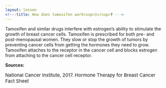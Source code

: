 ```yaml
---
layout: lesson
<!---title: How does tamoxifen work<sup>1</sup>? --->
---
```


Tamoxifen and similar drugs interfere with estrogen’s ability to stimulate the growth of breast cancer cells. Tamoxifen is prescribed for both pre- and post-menopausal women. They slow or stop the growth of tumors by preventing cancer cells from getting the hormones they need to grow. Tamoxifen attaches to the receptor in the cancer cell and blocks estrogen from attaching to the cancer cell receptor.

**Sources:**

<span style="font-size:15px;">National Cancer Institute, 2017. Hormone Therapy for Breast Cancer Fact Sheet</span>

